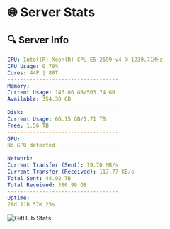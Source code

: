# 🌐 Server Stats
## 🔍 Server Info
```yaml
CPU: Intel(R) Xeon(R) CPU E5-2699 v4 @ 1239.71MHz
CPU Usage: 0.70%
Cores: 44P | 88T
-----------------------------------
Memory:
Current Usage: 146.00 GB/503.74 GB
Available: 354.30 GB
-----------------------------------
Disk:
Current Usage: 66.15 GB/1.71 TB
Free: 1.56 TB
-----------------------------------
GPU:
No GPU detected
-----------------------------------
Network:
Current Transfer (Sent): 19.70 MB/s
Current Transfer (Received): 117.77 KB/s
Total Sent: 44.92 TB
Total Received: 386.99 GB
-----------------------------------
Uptime:
28d 11h 57m 25s
```
![GitHub Stats](https://img.shields.io/badge/Updated-2025-04-05_09:20:14-blue)